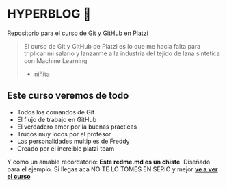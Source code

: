 # HYPERBLOG 🌃
Repositorio para el [curso de Git y GitHub](http://platzi.com/cursos/git-github/ "curso de Git y GitHub") en [Platzi](http://platzi.com "Platzi")
>El curso de Git y GitHub de Platzi es lo que me hacia falta para triplicar mi salario y lanzarme a la industria del tejido de lana sintetica con Machine Learning
> - niñita

## Este curso veremos de todo
* Todos los comandos de Git
* El flujo de trabajo en GitHub
* El verdadero amor por la buenas practicas
* Trucos muy locos por el profesor
* Las personalidades multiples de Freddy
* Creado por el increible platzi team

Y como un amable recordatorio: **Este redme.md es un chiste**. Diseñado para el ejemplo. Si llegas aca NO TE LO TOMES EN SERIO y mejor [**ve a ver el curso**](http://platzi.com/cursos/git-github/ "ve a ver el curso")